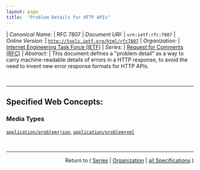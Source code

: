 ```yaml
---
layout: page
title:  "Problem Details for HTTP APIs"
---
```


| *Canonical Name:* | RFC 7807
| *Document URI:* | `urn:ietf:rfc:7807`
| *Online Version:* | [`http://tools.ietf.org/html/rfc7807`](http://tools.ietf.org/html/rfc7807)
| *Organization:* | [Internet Engineering Task Force (IETF)](..  "List of specification series by this organization")
| *Series:* | [Request for Comments (RFC)](.  "List of specifications in this series")
| *Abstract:* | This document defines a "problem detail" as a way to carry machine-readable details of errors in a HTTP response, to avoid the need to invent new error response formats for HTTP APIs.

<br/>
<hr/>

## Specified Web Concepts:

### Media Types

[`application/problem+json`](/concepts/media-type/application/problem+json ""), [`application/problem+xml`](/concepts/media-type/application/problem+xml "")



<br/>
<hr/>

<p style="text-align: right">Return to ( <a href="./">Series</a> | <a href="../">Organization</a> | <a href="../../">all Specifications</a> )</p>